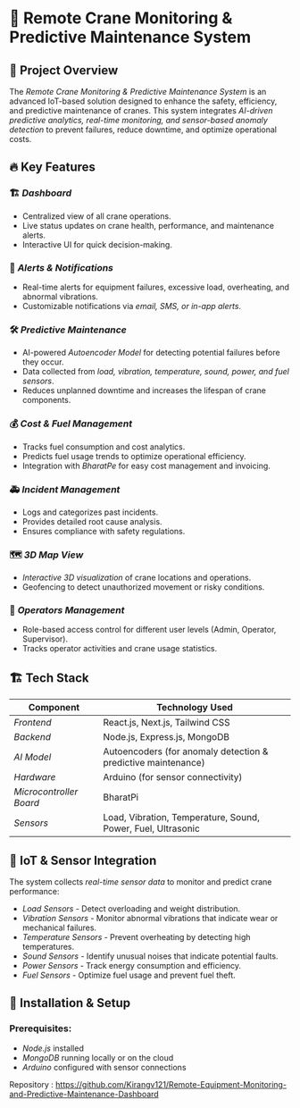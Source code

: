 # 🚀 Remote Crane Monitoring & Predictive Maintenance System

## 📌 Project Overview
The *Remote Crane Monitoring & Predictive Maintenance System* is an advanced IoT-based solution designed to enhance the safety, efficiency, and predictive maintenance of cranes. This system integrates *AI-driven predictive analytics, real-time monitoring, and sensor-based anomaly detection* to prevent failures, reduce downtime, and optimize operational costs.

## 🔥 Key Features
### 🏗 *Dashboard*
- Centralized view of all crane operations.
- Live status updates on crane health, performance, and maintenance alerts.
- Interactive UI for quick decision-making.

### 🚨 *Alerts & Notifications*
- Real-time alerts for equipment failures, excessive load, overheating, and abnormal vibrations.
- Customizable notifications via *email, SMS, or in-app alerts*.

### 🛠 *Predictive Maintenance*
- AI-powered *Autoencoder Model* for detecting potential failures before they occur.
- Data collected from *load, vibration, temperature, sound, power, and fuel sensors*.
- Reduces unplanned downtime and increases the lifespan of crane components.

### 💰 *Cost & Fuel Management*
- Tracks fuel consumption and cost analytics.
- Predicts fuel usage trends to optimize operational efficiency.
- Integration with *BharatPe* for easy cost management and invoicing.

### 🚑 *Incident Management*
- Logs and categorizes past incidents.
- Provides detailed root cause analysis.
- Ensures compliance with safety regulations.

### 🗺 *3D Map View*
- *Interactive 3D visualization* of crane locations and operations.
- Geofencing to detect unauthorized movement or risky conditions.

### 👷 *Operators Management*
- Role-based access control for different user levels (Admin, Operator, Supervisor).
- Tracks operator activities and crane usage statistics.

## 🏗 Tech Stack
| Component      | Technology Used |
|---------------|----------------|
| *Frontend*  | React.js, Next.js, Tailwind CSS |
| *Backend*   | Node.js, Express.js, MongoDB |
| *AI Model*  | Autoencoders (for anomaly detection & predictive maintenance) |
| *Hardware*  | Arduino (for sensor connectivity) |
| *Microcontroller Board*   | BharatPi  |
| *Sensors*   | Load, Vibration, Temperature, Sound, Power, Fuel, Ultrasonic |

## 📡 IoT & Sensor Integration
The system collects *real-time sensor data* to monitor and predict crane performance:
- *Load Sensors* - Detect overloading and weight distribution.
- *Vibration Sensors* - Monitor abnormal vibrations that indicate wear or mechanical failures.
- *Temperature Sensors* - Prevent overheating by detecting high temperatures.
- *Sound Sensors* - Identify unusual noises that indicate potential faults.
- *Power Sensors* - Track energy consumption and efficiency.
- *Fuel Sensors* - Optimize fuel usage and prevent fuel theft.

## 🚀 Installation & Setup
### Prerequisites:
- *Node.js* installed
- *MongoDB* running locally or on the cloud
- *Arduino* configured with sensor connections


 Repository   :  https://github.com/Kirangv121/Remote-Equipment-Monitoring-and-Predictive-Maintenance-Dashboard
   
 
